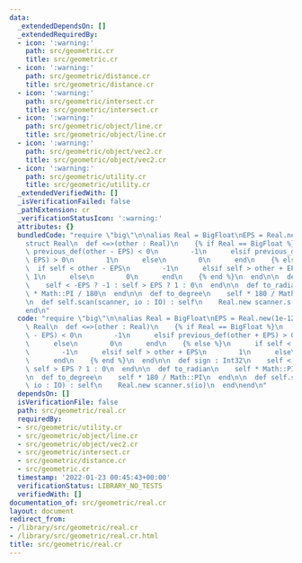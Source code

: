 ```yaml
---
data:
  _extendedDependsOn: []
  _extendedRequiredBy:
  - icon: ':warning:'
    path: src/geometric.cr
    title: src/geometric.cr
  - icon: ':warning:'
    path: src/geometric/distance.cr
    title: src/geometric/distance.cr
  - icon: ':warning:'
    path: src/geometric/intersect.cr
    title: src/geometric/intersect.cr
  - icon: ':warning:'
    path: src/geometric/object/line.cr
    title: src/geometric/object/line.cr
  - icon: ':warning:'
    path: src/geometric/object/vec2.cr
    title: src/geometric/object/vec2.cr
  - icon: ':warning:'
    path: src/geometric/utility.cr
    title: src/geometric/utility.cr
  _extendedVerifiedWith: []
  _isVerificationFailed: false
  _pathExtension: cr
  _verificationStatusIcon: ':warning:'
  attributes: {}
  bundledCode: "require \"big\"\n\nalias Real = BigFloat\nEPS = Real.new(1e-12)\n\n\
    struct Real\n  def <=>(other : Real)\n    {% if Real == BigFloat %}\n      if\
    \ previous_def(other - EPS) < 0\n        -1\n      elsif previous_def(other +\
    \ EPS) > 0\n        1\n      else\n        0\n      end\n    {% else %}\n    \
    \  if self < other - EPS\n        -1\n      elsif self > other + EPS\n       \
    \ 1\n      else\n        0\n      end\n    {% end %}\n  end\n\n  def sign : Int32\n\
    \    self < -EPS ? -1 : self > EPS ? 1 : 0\n  end\n\n  def to_radian\n    self\
    \ * Math::PI / 180\n  end\n\n  def to_degree\n    self * 180 / Math::PI\n  end\n\
    \n  def self.scan(scanner, io : IO) : self\n    Real.new scanner.s(io)\n  end\n\
    end\n"
  code: "require \"big\"\n\nalias Real = BigFloat\nEPS = Real.new(1e-12)\n\nstruct\
    \ Real\n  def <=>(other : Real)\n    {% if Real == BigFloat %}\n      if previous_def(other\
    \ - EPS) < 0\n        -1\n      elsif previous_def(other + EPS) > 0\n        1\n\
    \      else\n        0\n      end\n    {% else %}\n      if self < other - EPS\n\
    \        -1\n      elsif self > other + EPS\n        1\n      else\n        0\n\
    \      end\n    {% end %}\n  end\n\n  def sign : Int32\n    self < -EPS ? -1 :\
    \ self > EPS ? 1 : 0\n  end\n\n  def to_radian\n    self * Math::PI / 180\n  end\n\
    \n  def to_degree\n    self * 180 / Math::PI\n  end\n\n  def self.scan(scanner,\
    \ io : IO) : self\n    Real.new scanner.s(io)\n  end\nend\n"
  dependsOn: []
  isVerificationFile: false
  path: src/geometric/real.cr
  requiredBy:
  - src/geometric/utility.cr
  - src/geometric/object/line.cr
  - src/geometric/object/vec2.cr
  - src/geometric/intersect.cr
  - src/geometric/distance.cr
  - src/geometric.cr
  timestamp: '2022-01-23 00:45:43+00:00'
  verificationStatus: LIBRARY_NO_TESTS
  verifiedWith: []
documentation_of: src/geometric/real.cr
layout: document
redirect_from:
- /library/src/geometric/real.cr
- /library/src/geometric/real.cr.html
title: src/geometric/real.cr
---
```

